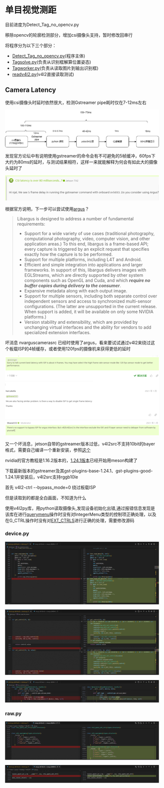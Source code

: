 # 单目视觉测距

目前进度为Detect_Tag_no_opencv.py

移除opencv的轮廓检测部分，增加csi摄像头支持，暂时修改回串行

将程序分为以下三个部分：

* [Detect_Tag_no_opencv.py](Detect_Tag_no_opencv.py)(程序主体)
* [Tagsolve.py](Tagsolve.py)(负责从识别框解算位置姿态)
* [Tagworker.py](Tagworker.py)(负责从读取图片到输出识别框)
* [readv4l2.py](readv4l2.py)(v4l2直接读取测试)

## Camera Latency

使用csi摄像头时延时依然很大，检测Gstreamer pipe耗时仅在7-12ms左右

![1711558489285](image/README/1711558489285.png)

发现官方论坛中有说明使用gstreamer的命令会有不可避免的5帧缓冲，60fps下大约为80ms的延时，与测试结果相符，这样一来就能解释为何会有如此大的摄像头延时了

![1711557682423](image/camera_latency/1711557682423.png)

根据官方说明，下一步可以尝试使用[argus](https://docs.nvidia.com/jetson/l4t-multimedia/group__LibargusAPI.html)？

> Libargus is designed to address a number of fundamental requirements:
>
> * Support for a wide variety of use cases (traditional photography, computational photography, video, computer vision, and other application areas.) To this end, libargus is a frame-based API; every capture is triggered by an explicit request that specifies exactly how the capture is to be performed.
> * Support for multiple platforms, including L4T and Android.
> * Efficient and simple integration into applications and larger frameworks. In support of this, libargus delivers images with EGLStreams, which are directly supported by other system components such as OpenGL and Cuda, and which ***require no buffer copies during delivery to the consumer***.
> * Expansive metadata along with each output image.
> * Support for multiple sensors, including both separate control over independent sensors and access to synchronized multi-sensor configurations. (The latter are unsupported in the current release. When support is added, it will be available on only some NVIDIA platforms.)
> * Version stability and extensibility, which are provided by unchanging virtual interfaces and the ability for vendors to add specialized extension interfaces.

坏消息 nvarguscamerasrc 已经时使用了argus，看来要试试通过v4l2来绕过这个板载ISP的4帧缓存，或者使用120fps的摄像机来获得更低的延时

![1711563548461](image/README/1711563548461.png)

又一个坏消息，jetson自带的gstreamer版本过低，v4l2src不支持10bit的bayer格式，需要自己编译一个重新安装，参照[这个](https://docs.nvidia.com/jetson/archives/r35.3.1/DeveloperGuide/text/SD/Multimedia/AcceleratedGstreamer.html#gstreamer-build-instructions)

nvidia的官方教程是1.16.2版本的，[1.24.1版本](https://github.com/GStreamer/gstreamer)已经开始用meson构建了

下载最新版本的gstreamer及其gst-plugins-base-1.24.1、gst-plugins-good-1.24.1并安装后，v4l2src支持rggb10le

首先 v4l2-ctrl --bypass_mode=0 绕过板载ISP

但是读取到的都是全白画面，不知道为什么

使用v4l2py库，用python读取摄像头,发现设备初始化出错,通过报错信息发现是该库在进行[querymenu](https://www.kernel.org/doc/html/v4.10/media/uapi/v4l/vidioc-queryctrl.html#v4l2-querymenu)操作时没有对IntegerMenu类型的控制项正确处理，以及在G_CTRL操作时没有对[EXT_CTRLS](https://www.kernel.org/doc/html/v4.10/media/uapi/v4l/vidioc-g-ext-ctrls.html)进行正确的处理，需要修改源码

### device.py

![1711802860422](image/README/1711802860422.png)

![1711802885629](image/README/1711802885629.png)

![1711802892326](image/README/1711802892326.png)

### raw.py

![1711802897261](image/README/1711802897261.png)

![1711802900784](image/README/1711802900784.png)

